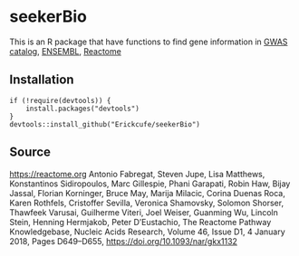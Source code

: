 # seekerBio
This is an R package that have functions to find gene information in [GWAS catalog](https://www.ebi.ac.uk/gwas/), [ENSEMBL](https://www.ensembl.org/info/docs/api/index.html), [Reactome](https://reactome.org) 

## Installation

```
if (!require(devtools)) {
    install.packages("devtools")
}
devtools::install_github("Erickcufe/seekerBio")
```

## Source
https://reactome.org
Antonio Fabregat, Steven Jupe, Lisa Matthews, Konstantinos Sidiropoulos, Marc Gillespie, Phani Garapati, Robin Haw, Bijay Jassal, Florian Korninger, Bruce May, Marija Milacic, Corina Duenas Roca, Karen Rothfels, Cristoffer Sevilla, Veronica Shamovsky, Solomon Shorser, Thawfeek Varusai, Guilherme Viteri, Joel Weiser, Guanming Wu, Lincoln Stein, Henning Hermjakob, Peter D’Eustachio, The Reactome Pathway Knowledgebase, Nucleic Acids Research, Volume 46, Issue D1, 4 January 2018, Pages D649–D655, https://doi.org/10.1093/nar/gkx1132

